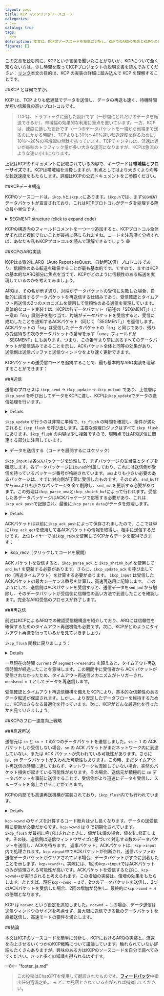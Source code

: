 ```yaml
---
layout: post
title: KCP マスタリングソースコード
categories:
- c++
catalog: true
tags:
- dev
description: 本文は、KCPのソースコードを簡単に分析し、KCPでのARQの実装とKCPのスループット向上策について議論しています。
figures: []
---
```


<meta property="og:title" content="KCP 源码剖析" />

この文章を読む前に、KCPという言葉を聞いたことがないか、KCPについて全く知らない方は、少し時間を取ってKCPプロジェクトの説明文書を読んでみてください：[リンク](https://github.com/skywind3000/kcp)本文の目的は、KCP の実装の詳細に踏み込んで KCP を理解することです。

##KCP とは何ですか。

KCP は、TCP よりも低遅延でデータを送信し、データの再送も速く、待機時間が短い信頼性の高いプロトコルです。

> TCPは、トラフィックに適した設計です（一秒間にどれだけのデータを転送できるか）、帯域幅の効果的な利用に重点を置いています。一方、KCPは、速度に適した設計です（一つのデータパケットを一端から他端まで送るのにかかる時間）、TCPよりも30％〜40%速い転送速度を得るために、10％〜20%の帯域幅の無駄を払っています。TCPチャンネルは、流速は遅いが毎秒のトラフィック量が多い大きな運河になりますが、KCPは急流のような速い小川になります。

上記はKCPのドキュメントに記載されている内容で、キーワードは**帯域幅**と**フローサイズ**です。KCPは帯域幅を消費しますが、利点としてはより大きくより均等な転送速度をもたらします。詳細はKCPの公式ドキュメントをご参照ください。

##KCPデータ構造

KCPのソースコードは、`ikcp.h`と`ikcp.c`にあります。`ikcp.h`では、まず`SEGMENT`データパケットが宣言されており、これはKCPプロトコルがデータを処理する際の最小単位です。

<details>
<summary> SEGMENT structure (click to expand code) </summary>
```cpp
//=====================================================================
// 一个 SEGMENT 就是一个数据包
//=====================================================================
struct IKCPSEG
{
// リンクリストのノード、送信および受信キューはここでのリンクリストの構造です
    struct IQUEUEHEAD node;

同じ会話IDは同じです
    IUINT32 conv;

データパケットのタイプ、たとえばデータまたはACK
    IUINT32 cmd;

MTU制限のため、大きなデータパケットは複数の小さなデータパケットに分割され、これが小さなデータパケットの番号です。
    IUINT32 frg

すべてのデータパケットには、送信側の受信ウィンドウサイズが付属します。
    IUINT32 wnd;

送信時刻、ACK パケットの場合は元のデータパケットの ts に設定されます。
    IUINT32 ts;

データパケットを一意に識別するための番号
    IUINT32 sn;

unaの値未満のデータパケットはすべて正常に受信されました。これはTCPでいう「oldest unacknowledged sequence number (最も古い未確認シーケンス番号) SND」と同等です。
    IUINT32 una;

データ長
    IUINT32 len;

超時重送時間
    IUINT32 resendts;

// Next timeout waiting time
    IUINT32 rto;

このテキストを日本語に翻訳します:

    // ファストリトランスミッション。このデータパケットの後に受信したデータパケットの数が一定数を超えると、ファストリトランスミッションが発生します。
    IUINT32 fastack;

送信回数
    IUINT32 xmit;

// データ
    char data[1];
};
```
</details>

`SEGMENT` の注釈を確認すると、KCPのコアがARQプロトコルであることが大体分かります。データの到達を確実にするために自動的に再送信が行われます。次に、KCP構造`KCPCB`の定義を見てみましょう：

<details>
<summary> KCP 構造（コードを展開するにはクリック） </summary>
```cpp
//---------------------------------------------------------------------
// IKCPCB
//---------------------------------------------------------------------
struct IKCPCB
{
// conv: 会話番号
mtuとmssは、最大転送ユニットと最大メッセージセグメントサイズを意味します。
// state: 会话の状態、0 は有効、-1 は切断
    IUINT32 conv, mtu, mss, state;

// snd_una: The sequence number of the packet waiting for ACK.
// snd_nxt: The next sequence number of data packet waiting to be sent.
// rcv_nxt: The next sequence number of the data packet ready to be received.
    IUINT32 snd_una, snd_nxt, rcv_nxt;

// ts_recent, ts_lastack: Not used
ssthresh: 拥塞制御のスロースタート閾値
    IUINT32 ts_recent, ts_lastack, ssthresh;

// rx_rto: rto (retransmission timeout)，超时重传时间
// rx_rto：rto（再送信タイムアウト），再送信のタイムアウト時間
// rx_rttval, rx_srtt, rx_minrto: Variables used to calculate the intermediate value of the retransmission timeout (rto).
    IINT32 rx_rttval, rx_srtt, rx_rto, rx_minrto;

// snd_wnd, rcv_wnd: Maximum size of the send and receive windows.
// rmt_wnd: リモートウィンドウ、対向端の残り受信ウィンドウサイズ
// cwnd: 可发送窗口大小
// プローブ: 制御メッセージを送信するかどうかのフラグ
    IUINT32 snd_wnd, rcv_wnd, rmt_wnd, cwnd, probe;

// current: 現在時刻
// interval: 更新間隔
ts_flush: 次回更新が必要な時間
// xmit: 送信失敗回数
    IUINT32 current, interval, ts_flush, xmit;

// リストの長さ
    IUINT32 nrcv_buf, nsnd_buf;
    IUINT32 nrcv_que, nsnd_que;

// nodelay: Controlling the growth rate of RTO for timeout retransmission.
// updated: ikcp_update が呼び出されたかどうか
    IUINT32 nodelay, updated;

// ts_probe, probe_wait: Initiates regular inquiries when the receiving window of the remote end remains 0 for a long time.
    IUINT32 ts_probe, probe_wait;

// deal_link: 対向端末からの応答が長時間ない
// incr: 参与計算送信ウィンドウサイズ
    IUINT32 dead_link, incr;

// queue: ユーザーレベルでのパケット接触
// buf: プロトコルのキャッシュされたデータパケット
    struct IQUEUEHEAD snd_queue;
    struct IQUEUEHEAD rcv_queue;
    struct IQUEUEHEAD snd_buf;
    struct IQUEUEHEAD rcv_buf;

ack の送信が必要なデータパケット情報
    IUINT32 *acklist;

需要 ack 的包数量
    IUINT32 ackcount;

// ブラックリスト内のメモリサイズ
    IUINT32 ackblock;

以下のテキストを日本語に翻訳してください：

    // 用户层传进来的数据
    void *user;

kcp パケットを保持するスペース
    char *buffer;

// ファーストアップ回数、クイックリトランスミッションをトリガー
    int fastresend;

高速再送信の最大回数
    int fastlimit;

// nocwnd: 慢スタートしない送信ウィンドウのサイズを考慮しない
// stream: ストリーム
    int nocwnd, stream;

    // debug log
    int logmask;

// データ送信インターフェース
    int (*output)(const char *buf, int len, struct IKCPCB *kcp, void *user);

    void (*writelog)(const char *log, struct IKCPCB *kcp, void *user);
};
```
</details>

KCPの構造内のフィールドコメントを一つ一つ追加すると、KCPプロトコル全体がそれほど複雑でないことが最初に感じられますね。コードを注意深く分析すれば、あなたも私もKCPプロトコルを読んで理解できるでしょう :smile:

##KCPのARQ実装

KCPは本質的にARQ（Auto Repeat-reQuest、自動再送信）プロトコルであり、信頼性のある転送を確保することが最も基本的です。ですので、ますはKCPの基本的なARQ部分に焦点を当てて、KCPがどのように信頼性のある転送を実現しているのかを考えてみましょう。

ARQは、その名が示す通り、対端がデータパケットの受信に失敗した場合、自動的に該当するデータパケットを再送信する仕組みであり、受信確認とタイムアウト再送信の2つのメカニズムを使用して信頼性のある通信を実現しています。具体的なコード実装では、KCPは各データパケット（前述の「SEGMENT」）に一意の「sn」識別子を割り当て、対端がデータパケットを受信すると、受信に成功したことを通知するACKパケット（同じく「SEGMENT」）を返信します。ACKパケットの「sn」は受信したデータパケットの「sn」と同じであり、残りの受信待ちの次のデータパケットの番号を示す「una」フィールドが「SEGMENT」にもあります。つまり、この番号より前にあるすべてのデータパケットが受信済みであることを示し、ACKパケット全体と同等の効果があり、送信側は送信バッファと送信ウィンドウをより速く更新できます。

KCPパケットの送受信コードを追跡することで、最も基本的なARQ実装を理解することができます：

###送信

送信のプロセスは `ikcp_send` -> `ikcp_update` -> `ikcp_output` であり、上位層は `ikcp_send` を呼び出してデータをKCPに渡し、KCPは`ikcp_update`でデータの送信処理を行います。

<details>
ikcp_send（クリックしてコードを展開）
```cpp
//---------------------------------------------------------------------
データインターフェースを送信し、ユーザーはikcp_sendを呼び出して、kcpがデータを送信するようにします。
// user/upper level send, returns below zero for error
//---------------------------------------------------------------------
int ikcp_send(ikcpcb *kcp, const char *buffer, int len)
{
    IKCPSEG *seg;
    int count, i;

// mss must not be less than 1
    assert(kcp->mss > 0);
    if (len < 0) return -1;

    // append to previous segment in streaming mode (if possible)
    if (kcp->stream != 0) {
処理フローモード
        // ......
    }

データ長 len が mss を超える場合、分割して送信する必要があり、受信側で再結合する必要があります。
    if (len <= (int)kcp->mss) count = 1;
    else count = (len + kcp->mss - 1) / kcp->mss;

    if (count >= (int)IKCP_WND_RCV) return -2;

    if (count == 0) count = 1;

サブコントラクト
    for (i = 0; i < count; i++) {
パックに含まれるデータの長さを計算し、対応するセグメント構造を割り当てます。
        int size = len > (int)kcp->mss ? (int)kcp->mss : len;
        seg = ikcp_segment_new(kcp, size);
        assert(seg);
        if (seg == NULL) {
            return -2;
        }

// segのデータ情報を設定します。frgは分割パケットの番号を示します。
        if (buffer && len > 0) {
            memcpy(seg->data, buffer, size);
        }
        seg->len = size;
        seg->frg = (kcp->stream == 0)? (count - i - 1) : 0;

// snd_queueの末尾に追加し、nsnd_quaを一つ増やす
        iqueue_init(&seg->node);
        iqueue_add_tail(&seg->node, &kcp->snd_queue);
        kcp->nsnd_que++;
        if (buffer) {
            buffer += size;
        }
        len -= size;
    }

    return 0;
}
```
</details>

`ikcp_send` は、KCPの上位層から呼び出されるデータ送信インターフェースで、KCPに送信させるすべてのデータはこのインターフェースを介して行われるべきです。`ikcp_send` は非常に単純な処理を行います。主に、データを`kcp->mss`（1つのパケットの最大データ長）に基づいて複数のパケットに分割し、各分割パケットに番号を割り当てて、最後に送信キュー`snd_queue`の末尾に配置します。ストリームモードでは、複数回の `ikcp_send`呼び出しのデータをすべて1つのストリームとして扱い、未満の `SEGMENT`を自動的に埋めてから新しいセグメントを割り当てます。具体的な実装についてはこの文書では詳細に論じませんが、興味のある方は、この文書を参照してコードを確認すると理解できると確信しています。

`ikcp_send` が呼び出されると、データはKCPの`snd_queue`に配置されます。その後、KCPは送信予定のデータを送信する機会を探す必要があります。これらのコードはすべて`ikcp_update`および`ikcp_flush`に配置されています。

<details>
<要約> ikcp_update（コードを展開するにはクリック） </要約>
```cpp
//---------------------------------------------------------------------
ikcp_update is an interface designed for higher-level periodic invocation, used to update the state of KCP and send data.
// update state (call it repeatedly, every 10ms-100ms), or you can ask 
// ikcp_check when to call it again (without ikcp_input/_send calling).
// 'current' - current timestamp in millisec. 
//---------------------------------------------------------------------
void ikcp_update(ikcpcb *kcp, IUINT32 current)
{
    IINT32 slap;

    kcp->current = current;

ikcp_flush Will check this, the upper layer must have called ikcp_update before calling ikcp_flush, it is recommended to only use ikcp_update.
    if (kcp->updated == 0) {
        kcp->updated = 1;
        kcp->ts_flush = kcp->current;
    }

    slap = _itimediff(kcp->current, kcp->ts_flush);

    if (slap >= 10000 || slap < -10000) {
        kcp->ts_flush = kcp->current;
        slap = 0;
    }

    if (slap >= 0) {
// Next time to flush
        kcp->ts_flush += kcp->interval;
        if (_itimediff(kcp->current, kcp->ts_flush) >= 0) {
            kcp->ts_flush = kcp->current + kcp->interval;
        }
        ikcp_flush(kcp);
    }
}
```
</details>

`ikcp_update` が行うのは非常に単純で、`ts_flush` の時間を確認し、条件が満たされると `ikcp_flush` を呼び出します。主要な処理ロジックはすべて `ikcp_flush` にあります。`ikcp_flush` の内容は少し複雑ですので、現時点ではARQ送信に関連する部分に注目しています。

<details>
<summary> データを送信する（コードを展開するにはクリック） </summary>
```cpp
//---------------------------------------------------------------------
// ikcp_flush
//---------------------------------------------------------------------
void ikcp_flush(ikcpcb *kcp)
{
    IUINT32 current = kcp->current;

// bufferはikcp_outputに渡すデータで、データパケットサイズの3倍として初期化されます。
    char *buffer = kcp->buffer;
    char *ptr = buffer;
    int count, size, i;
    IUINT32 resent, cwnd;
    IUINT32 rtomin;
    struct IQUEUEHEAD *p;
    int change = 0;
    int lost = 0;
    IKCPSEG seg;

    // 'ikcp_update' haven't been called.
    if (kcp->updated == 0) return;

    seg.conv = kcp->conv;
    seg.cmd = IKCP_CMD_ACK;
    seg.frg = 0;

// seg.wnd indicates the current size of the receive window
    seg.wnd = ikcp_wnd_unused(kcp);
    seg.una = kcp->rcv_nxt;
    seg.len = 0;
    seg.sn = 0;
    seg.ts = 0;

// ACKを送信
// 送信ウィンドウの計算
    //...

snd_queue から snd_buf にパケットを移動します。
移動には送信ウィンドウのサイズを満たす必要があります。送信ウィンドウがいっぱいになると、移動が停止します。
`// snd_buf に置かれたデータは、ikcp_output を直接呼び出して対向に送信するデータです。`
    while (_itimediff(kcp->snd_nxt, kcp->snd_una + cwnd) < 0) {
        IKCPSEG *newseg;
        if (iqueue_is_empty(&kcp->snd_queue)) break;

        newseg = iqueue_entry(kcp->snd_queue.next, IKCPSEG, node);

        iqueue_del(&newseg->node);
        iqueue_add_tail(&newseg->node, &kcp->snd_buf);
        kcp->nsnd_que--;
        kcp->nsnd_buf++;

        newseg->conv = kcp->conv;
        newseg->cmd = IKCP_CMD_PUSH;
        newseg->wnd = seg.wnd;
        newseg->ts = current;

//seg唯一な番号は、実際には単調増加するkcp->snd_nxtです。
        newseg->sn = kcp->snd_nxt++;

// una is set here to notify the other side of the next expected packet sequence number to receive.
        newseg->una = kcp->rcv_nxt;
        newseg->resendts = current;
        newseg->rto = kcp->rx_rto;
        newseg->fastack = 0;
        newseg->xmit = 0;
    }

クイックリトランスミットフラグとタイムアウト待ち時間を計算します。
    // ...

// 送信 snd_buf
    for (p = kcp->snd_buf.next; p != &kcp->snd_buf; p = p->next) {
        IKCPSEG *segment = iqueue_entry(p, IKCPSEG, node);
        int needsend = 0;
        if (segment->xmit == 0) {
// 初回送信
// set->xmit は送信回数を表します
// 超時時の再送時間
            needsend = 1;
            segment->xmit++;
            segment->rto = kcp->rx_rto;
            segment->resendts = current + segment->rto + rtomin;
        }
        else if (_itimediff(current, segment->resendts) >= 0) {
// リトライ時間制限
            // ...
        }
        else if (segment->fastack >= resent) {
// ファーストリトランスミッション
            // ...
        }

        if (needsend) {
            int need;
            segment->ts = current;
            segment->wnd = seg.wnd;
            segment->una = kcp->rcv_nxt;

            size = (int)(ptr - buffer);
            need = IKCP_OVERHEAD + segment->len;

バッファ内のデータが MTU を超えるたびに、それを優先して送信して、できるだけローカルレベルでの再分割を避けるようにしてください。
            if (size + need > (int)kcp->mtu) {
                ikcp_output(kcp, buffer, size);
                ptr = buffer;
            }

// 将seg控制数据复制到缓冲区上，由KCP自行处理大小端问题。
            ptr = ikcp_encode_seg(ptr, segment);

// データを再コピー
            if (segment->len > 0) {
                memcpy(ptr, segment->data, segment->len);
                ptr += segment->len;
            }


            if (segment->xmit >= kcp->dead_link) {
                kcp->state = (IUINT32)-1;
            }
        }
    }

    // flash remain segments
    size = (int)(ptr - buffer);
    if (size > 0) {
        ikcp_output(kcp, buffer, size);
    }

// Calculate ssthresh, update slow start window
    // ...
}
```
</details>

現在私たちは `ikcp_flush` に関するデータ送信に焦点を当てています。

最初、KCP は相手の受信ウィンドウのサイズに応じて、`snd_queue` からデータを `snd_buf` に移動し、移動するデータの量は `num = snd_nxt - (snd_una + cwnd)` の式で計算されます。つまり、送信済みの最大パケット番号 `snd_una` にスライディングウィンドウのサイズ `cwnd` を加えた値が次に送信するべきパケット番号 `snd_nxt` よりも大きい場合、新しいデータパケットを送信できます。`SEG` の移動中に、制御フィールドも設定されます。

`snd_buf`を走査し、データパケットを送信する必要があればデータを`buffer`にコピーし、コピーしながら`ikcp_encode_seg`を使用して制御フィールドデータのエンディアン問題を処理します。

「最終的に `ikcp_output` を呼び出して、`buffer` 上のデータを送信します。」

ここまで、KCP はデータの送信を完了しました。

###受け取る

データを受信するプロセスは送信と逆です：`ikcp_input` → `ikcp_update` → `ikcp_recv`。ユーザーがネットワークからデータを受信すると、`ikcp_input`を呼び出してKCPにデータを渡し、`ikcp_update`を呼び出すと送信元にACKパケットが返信されます。上位レベルは`ikcp_recv`を呼び出してKCPによって解析されたデータを受信します。

<details>
データを受信（クリックしてコードを展開）
```cpp
//---------------------------------------------------------------------
// input data
//---------------------------------------------------------------------
int ikcp_input(ikcpcb *kcp, const char *data, long size)
{
    IUINT32 prev_una = kcp->snd_una;
    IUINT32 maxack = 0, latest_ts = 0;
    int flag = 0;

合法性検査
    if (data == NULL || (int)size < (int)IKCP_OVERHEAD) return -1;

// データは複数のKCPパケットであり、ループ処理されます。
    while (1) {
        IUINT32 ts, sn, len, una, conv;
        IUINT16 wnd;
        IUINT8 cmd, frg;
        IKCPSEG *seg;

// Not enough for a KCP packet, exiting.
        if (size < (int)IKCP_OVERHEAD) break;

// 制御フィールドをまず解析します
        data = ikcp_decode32u(data, &conv);
        if (conv != kcp->conv) return -1;

        data = ikcp_decode8u(data, &cmd);
        data = ikcp_decode8u(data, &frg);
        data = ikcp_decode16u(data, &wnd);
        data = ikcp_decode32u(data, &ts);
        data = ikcp_decode32u(data, &sn);
        data = ikcp_decode32u(data, &una);
        data = ikcp_decode32u(data, &len);

        size -= IKCP_OVERHEAD;

        if ((long)size < (long)len || (int)len < 0) return -2;

// データパケットタイプのチェック
        if (cmd != IKCP_CMD_PUSH && cmd != IKCP_CMD_ACK &&
            cmd != IKCP_CMD_WASK && cmd != IKCP_CMD_WINS) 
            return -3;

        kcp->rmt_wnd = wnd;

ここでの「una」は送信元の「kcp->rcv_nxt」です。このデータに基づいて、確認済みの受信データを削除できます。
        ikcp_parse_una(kcp, una);
受信確認済みのパケットを除外して、snd_una を更新し、次に送信するシーケンス番号を更新します。
        ikcp_shrink_buf(kcp);

        if (cmd == IKCP_CMD_ACK) {
// ack 包
            // ...
        }
        else if (cmd == IKCP_CMD_PUSH) {
// データパケット
受信したデータパケットのシーケンス番号snが受信ウィンドウ内にある場合、通常処理を行います。それ以外の場合は却下し、再送信を待ちます。
            if (_itimediff(sn, kcp->rcv_nxt + kcp->rcv_wnd) < 0) {

受け取ったすべてのデータパケットには、ackパケットを返信し、記録してください。
                ikcp_ack_push(kcp, sn, ts);

// 受信データは、ikcp_parse_data を使用して処理されます。
                if (_itimediff(sn, kcp->rcv_nxt) >= 0) {
                    seg = ikcp_segment_new(kcp, len);
                    seg->conv = conv;
                    seg->cmd = cmd;
                    seg->frg = frg;
                    seg->wnd = wnd;
                    seg->ts = ts;
                    seg->sn = sn;
                    seg->una = una;
                    seg->len = len;

                    if (len > 0) {
                        memcpy(seg->data, data, len);
                    }

                    ikcp_parse_data(kcp, seg);
                }
            }
        }
        else if (cmd == IKCP_CMD_WASK) {
検索ウィンドウパック
            // ...
        }
        else if (cmd == IKCP_CMD_WINS) {
//応答パケットを検索します
            // ...
        }
        else {
            return -3;
        }

        data += len;
        size -= len;
    }

// ファストリトランスミッションロジックを処理します
    // ...

更新送信ウィンドウ
    // ...

    return 0;
}
```
</details>

`ikcp_input` は各`SEG`パッケージを処理して、まずパッケージの妥当性とタイプを確認します。各データパッケージには`una`が付属しており、これには送信側が受信を待っているパッケージ番号が格納されています。`una`よりも小さい必要のあるパッケージは、すでに対向側が正常に受信したものです。そのため、`snd_buff`から`una`よりも小さなパッケージを全て削除し、`snd_nxt`を更新する必要があります。この処理は`ikcp_parse_una`と`ikcp_shrink_buf`によって行われます。受信した各データパッケージはACKパッケージで応答する必要があり、これは`ikcp_ack_push`で記録され、最後に`ikcp_parse_data`がデータを処理します。

<details>
データを分析します（コードを展開するにはクリックしてください）
```cpp
void ikcp_parse_data(ikcpcb *kcp, IKCPSEG *newseg)
{
    struct IQUEUEHEAD *p, *prev;
    IUINT32 sn = newseg->sn;
    int repeat = 0;

//通し番号チェック
    if (_itimediff(sn, kcp->rcv_nxt + kcp->rcv_wnd) >= 0 ||
        _itimediff(sn, kcp->rcv_nxt) < 0) {
        ikcp_segment_delete(kcp, newseg);
        return;
    }

newsegが置かれるべき場所を見つけてください。受信したsegはソートされていない可能性があるためです。
    for (p = kcp->rcv_buf.prev; p != &kcp->rcv_buf; p = prev) {
        IKCPSEG *seg = iqueue_entry(p, IKCPSEG, node);
        prev = p->prev;
        if (seg->sn == sn) {
// 繰り返し受信
            repeat = 1;
            break;
        }
        if (_itimediff(sn, seg->sn) > 0) {
            break;
        }
    }

// Put newseg in the right position of rcv_buf.
    if (repeat == 0) {
        iqueue_init(&newseg->node);
        iqueue_add(&newseg->node, p);
        kcp->nrcv_buf++;
    }    else {
        ikcp_segment_delete(kcp, newseg);
    }

// rcv_buf から rcv_queue にデータを移動します
    while (! iqueue_is_empty(&kcp->rcv_buf)) {
        IKCPSEG *seg = iqueue_entry(kcp->rcv_buf.next, IKCPSEG, node);
// もしsegの番号が受信待ちの番号だったら、rcv_queueに移動します
        if (seg->sn == kcp->rcv_nxt && kcp->nrcv_que < kcp->rcv_wnd) {
            iqueue_del(&seg->node);
            kcp->nrcv_buf--;
            iqueue_add_tail(&seg->node, &kcp->rcv_queue);
            kcp->nrcv_que++;
            kcp->rcv_nxt++;
        }    else {
            break;
        }
    }
}
```
</details>

`ikcp_parse_data` の主な仕事は、`newseg` を `kcp->rcv_buf` の適切な位置に配置し、`rcv_buf` から `rcv_queue` にデータを移動することです。`rcv_buf` の適切な位置とは、`rcv_buf` が`sn`の増加順に並んでいることを意味し、`newseg`は自分の`sn`の大きさに基づいて適切な位置を見つける必要があります。 `rcv_buf`にあるデータを`rcv_queue`に移動する条件は、`rcv_buf`にあるデータパケットのシーケンス番号が、KCPが待機しているパケットシーケンス番号 `kcp->rcv_nxt` と等しいことです。 データパケットを1つ移動した後、`kcp->rvc_nxt`を更新し、次のデータパケットを処理する必要があります。

`ikcp_input` の後、上位の `ikcp_update` を呼び出すと ACK パケットが送信され、`ikcp_recv` を呼び出すと有効なデータが上位に返されます。`ikcp_update` と `ikcp_recv` はお互いに独立しており、呼び出しの順序は要求されません。上位の呼び出しのタイミングによって決まります。最初に、`ikcp_update` の中で ACK 送信に関する部分を見てみましょう：

<details>
<summary> 回答 ACK（コードを表示するをクリックしてください）</summary>
```cpp
前方で述べたように、ikcp_updateは最終的にikcp_flushを呼び出します。
void ikcp_flush(ikcpcb *kcp, IUINT32 current)
{
    // ...

// 応答 ACK パケット
    count = kcp->ackcount;
    for (i = 0; i < count; i++) {
        size = (int)(ptr - buffer);
        if (size + (int)IKCP_OVERHEAD > (int)kcp->mtu) {
            ikcp_output(kcp, buffer, size);
            ptr = buffer;
        }
        ikcp_ack_get(kcp, i, &seg.sn, &seg.ts);
        ptr = ikcp_encode_seg(ptr, &seg);
    }

    kcp->ackcount = 0;

    // ...
}
```
</details>

ACKパケットは以前に`ikcp_ack_push`によって保存されましたので、ここでは単に`ikcp_ack_get`を使用して各ACKパケットの情報を取得し、相手に送信するだけです。上位レイヤーでは`ikcp_recv`を使用してKCPからデータを取得できます：

<details>
<summary> ikcp_recv（クリックしてコードを展開） </summary>
```cpp
//---------------------------------------------------------------------
// user/upper level recv: returns size, returns below zero for EAGAIN
//---------------------------------------------------------------------
int ikcp_recv(ikcpcb *kcp, char *buffer, int len)
{
    struct IQUEUEHEAD *p;
    int ispeek = (len < 0)? 1 : 0;
    int peeksize;
    int recover = 0;
    IKCPSEG *seg;
    assert(kcp);

// 一部の有効性チェック
    if (iqueue_is_empty(&kcp->rcv_queue))
        return -1;
    if (len < 0) len = -len;

// それが戻せるデータの長さを計算します。
    peeksize = ikcp_peeksize(kcp);

    if (peeksize < 0)
        return -2;
    if (peeksize > len)
        return -3;

// 受信ウィンドウを確認します
    if (kcp->nrcv_que >= kcp->rcv_wnd)
        recover = 1;

// rcv_queueを繰り返し、データをbufferにコピーします
    for (len = 0, p = kcp->rcv_queue.next; p != &kcp->rcv_queue; ) {
        int fragment;
        seg = iqueue_entry(p, IKCPSEG, node);
        p = p->next;

        if (buffer) {
            memcpy(buffer, seg->data, seg->len);
            buffer += seg->len;
        }

        len += seg->len;

パッケージ分割
        fragment = seg->frg;

データパケットを削除します
        if (ispeek == 0) {
            iqueue_del(&seg->node);
            ikcp_segment_delete(kcp, seg);
            kcp->nrcv_que--;
        }

すべてのサブパッケージがコピーされたら、ループを終了します。
        if (fragment == 0)
            break;
    }

    assert(len == peeksize);

// rcv_queue has emptied some more, trying to continue moving from rcv_buf to rcv_queue
    while (! iqueue_is_empty(&kcp->rcv_buf)) {
        seg = iqueue_entry(kcp->rcv_buf.next, IKCPSEG, node);
        if (seg->sn == kcp->rcv_nxt && kcp->nrcv_que < kcp->rcv_wnd) {
            iqueue_del(&seg->node);
            kcp->nrcv_buf--;
            iqueue_add_tail(&seg->node, &kcp->rcv_queue);
            kcp->nrcv_que++;
            kcp->rcv_nxt++;
        }    else {
            break;
        }
    }

    return len;
}
```
</details>

`ikcp_recv`関数は、一度の呼び出しで完全なデータパケットを返します。上位レイヤーは、データが返されなくなるまで繰り返し呼び出すことができます。関数のロジックは非常に単純で、`rcv_queue`からデータを上位に提供された`buffer`にコピーすることです。これにより、受信側は受信したデータパケットを処理しました。

受信側がデータパケットを処理する際、送信側に ACK パケットを送信しました。次に、送信側が ACK パケットを受け取る処理を見てみましょう。

<details>
<summary>ACKパケットの処理（コードを展開するにはクリックしてください）</summary>
```cpp
int ikcp_input(ikcpcb *kcp, const char *data, long size)
{
    // ...
    IUINT32 maxack = 0, latest_ts = 0;
    // ...
    while (1) {
        // ...
// ts は相手の kcp-> current です
        data = ikcp_decode32u(data, &ts);
        data = ikcp_decode32u(data, &sn);

        if (cmd == IKCP_CMD_ACK) {
// ローテーションの更新
            if (_itimediff(kcp->current, ts) >= 0) {
                ikcp_update_ack(kcp, _itimediff(kcp->current, ts));
            }
// 更新 snd_buf
            ikcp_parse_ack(kcp, sn);
            ikcp_shrink_buf(kcp);

// maxack = 今回の入力のすべてのACKパケットの中で最大のシーケンス番号
            if (flag == 0) {
                flag = 1;
                maxack = sn;
                latest_ts = ts;
            }    else {
                if (_itimediff(sn, maxack) > 0) {
                #ifndef IKCP_FASTACK_CONSERVE
                    maxack = sn;
                    latest_ts = ts;
                #else
                    if (_itimediff(ts, latest_ts) > 0) {
                        maxack = sn;
                        latest_ts = ts;
                    }
                #endif
                }
            }
        }
        // ...
    }

ACK パケットを受信した場合、クイック再送信用に記録します。
    if (flag != 0) {
        ikcp_parse_fastack(kcp, maxack, latest_ts);
    }
}
```
</details>

ACK パケットを受信すると、`ikcp_parse_ack` と `ikcp_shrink_buf` を使用して `snd_buf` を更新する必要があります。さらに、`ikcp_update_ack` を呼び出して rto（再送タイムアウト）を計算する必要があります。 `ikcp_input` は受信したACKパケットの最大シーケンス番号を計算し、高速再送用に記録します。 このようにして、送信側はACKパケットを受信すると、送信データを`snd_buf`から削除し、そのデータパケットが受信側に信頼性の高い方法で到達したことを確認します。完全なARQ受信のプロセスが終了します。

###再送信

前述はKCPによるARQでの確認受信機構造を紹介しており、ARQには信頼性を確保するためのタイムアウト再送機能も必要です。次に、KCPがどのようにタイムアウト再送を行っているかを見ていきましょう。

`ikcp_flush` 関数に戻りましょう：

<details>
「超時再送信（コードを展開するにはクリック）」
```cpp
void ikcp_flush(ikcpcb *kcp)
{
    // ...
// 送信snd_buf
    for (p = kcp->snd_buf.next; p != &kcp->snd_buf; p = p->next) {
        IKCPSEG *segment = iqueue_entry(p, IKCPSEG, node);
        int needsend = 0;
        if (segment->xmit == 0) {
// First time sending
            needsend = 1;
            segment->xmit++;
// segment->rtoを設定します.
segment->rto を使用して、segment->resendts のタイムアウト再送信時間を計算します。
            segment->rto = kcp->rx_rto;
            segment->resendts = current + segment->rto + rtomin;
        }
        else if (_itimediff(current, segment->resendts) >= 0) {
再送超え
            needsend = 1;
            segment->xmit++;
            kcp->xmit++;
nodelayは、次回のタイムアウト再送信時間の計算を制御します。
            if (kcp->nodelay == 0) {
                segment->rto += kcp->rx_rto;
            }    else {
                segment->rto += kcp->rx_rto / 2;
            }
            segment->resendts = current + segment->rto;
            lost = 1;
        }
        else if (segment->fastack >= resent) {
クイックリトランスミッション
            // ...
        }
        if (needsend) {
// データを送信
            // ...
        }
    // ...
}
```
</details>

一旦現在の時間 `current` が `segment->resendts` を超えると、タイムアウト再送信時間が経過したことを意味します。この期間中に受信者から ACK パケットが受信されなかったため、タイムアウト再送信メカニズムがトリガーされ、`needsend = 1` としてデータを再送信します。

受信確認とタイムアウト再送信機構を備えたKCPにより、基本的な信頼性のあるデータ転送が保証されます。しかし、より安定したデータフローを維持するために、KCPはさらなる最適化を行っています。次に、KCPがどんな最適化を行ったかを見ていきましょう。

##KCPのフロー速度向上戦略

###高速再送

送信元は `sn` と `sn + 1` の2つのデータパケットを送信しました。`sn + 1` の ACK パケットしか受信しない場合、`sn` の ACK パケットがまだネットワーク内に到達していない、または ACK パケットが失われている可能性があります。さらには、`sn` データパケットが失われた可能性もあります。この時、まだタイムアウト再送信の時間に達しておらず、ネットワークも混雑していない場合、突然のパケット損失が起きている可能性があります。その場合、送信元が積極的に `sn` データパケットを事前に送信することで、受信側がより迅速にデータを受信し、スループットを向上させることができます。

KCPの内部でも高速再送機構が実装されており、`ikcp_flush`内でも行われています。

<details>
<i>サマリー：高速リトランスミッション（コードを展開するにはクリック）</i>
```cpp
void ikcp_flush(ikcpcb *kcp)
{
    // ...
    resent = (kcp->fastresend > 0)? (IUINT32)kcp->fastresend : 0xffffffff;

// 送信 snd_buf
    for (p = kcp->snd_buf.next; p != &kcp->snd_buf; p = p->next) {
        IKCPSEG *segment = iqueue_entry(p, IKCPSEG, node);
        int needsend = 0;
        if (segment->xmit == 0) {
            // ...
        }
        else if (_itimediff(current, segment->resendts) >= 0) {
            // ...
        }
        else if (segment->fastack >= resent) {
クイックリカバリ
            if ((int)segment->xmit <= kcp->fastlimit ||
                kcp->fastlimit <= 0) {
                needsend = 1;
                segment->xmit++;
                segment->fastack = 0;
                segment->resendts = current + segment->rto;
                change++;
            }
        }
        if (needsend) {
// データを送信
            // ...
        }
    // ...
}
```
</details>

快速再送要求には、2つの条件があります：
segment->fastack >= resent では、resent は設定可能なパラメータで、kcp->fastresend という設定を指します。設定が 0 の場合、クイック再送を無効にします。segment->fastack は関数 ikcp_parse_fastack で設定され、この関数はikcp_inputで呼び出され、ikcp_input によって算出された maxack に基づいて、maxack より小さいすべての sn の segment->fastack に 1 を加算します。したがって、segment->fastack は、sn よりも大きなパケットを受信した回数を表します。
`segment->xmit <= kcp->fastlimit || kcp->fastlimit <= 0`、`setgment->xmit` は送信回数を表し、`kcp->fastlimit` は設定可能な最大高速再送回数を示します。送信回数は最大高速再送回数未満である必要があります。

上記の条件でKCPはすぐに高速リトランスミッションを行います。高速リトランスミッションはタイムアウト再送時間をリセットしないことに注意してください。以前のタイムアウト時間は引き続き有効です。

###超時再送信時間を短縮

再送信時間（Fast Retransmit）は素晴らしいメカニズムだが、ただ時間がかかりすぎるんだ。TCPの戦略によると、毎回の再送信時間は2倍になるんだ。待ち時間がどんどん膨らんで、待ってる間に受信側のウィンドウが一杯になって新しいデータを受信できない場合がよくある。さらに、再送信するパケットの番号が前にあると、受信側は再送信されたパケットを受信しないと全部のデータを上位に返すことができない。この状況では、ネットワーク全体のスループットはほぼ0になる。KCPは待ち時間の増加を緩和するための設定を追加し、しかも2倍ではなく、`kcp->nodelay`を通じて毎回の待ち時間が1倍のRTOまたは0.5倍のRTOだけ増加するように制御できる。これにより、待ち時間の増加を効果的に緩和し、ネットワークができるだけ早くスループットを回復できるのを支援する。

###更新送信ウィンドウ

送信ウィンドウに表示されるのは、同時に送信されるデータパケットの数です。ウィンドウが大きいほど、同時に送信されるデータが多く、スループットも大きくなりますが、ウィンドウが大きすぎるとネットワークの過負荷、パケットロスの増加、データの再送信が増え、スループットが低下する可能性があります。そのため、送信ウィンドウはネットワーク状況に応じて常に更新され、徐々に最適な値に近づけられるべきです。KCPにおける送信ウィンドウに関するコード：

<details>
<summary>送信ウィンドウ（コードを展開するにはクリック）</summary>
```cpp
ikcpcb* ikcp_create(IUINT32 conv, void *user)
{
    // ...
// snd_wnd、rcv_wndは送信および受信のバッファサイズです。
    kcp->snd_wnd = IKCP_WND_SND;    // 32
    kcp->rcv_wnd = IKCP_WND_RCV;    // 128
// 受信ウィンドウサイズ               // 128
    kcp->rmt_wnd = IKCP_WND_RCV
// 送信ウィンドウ cwnd の初期化 0
    kcp->cwnd = 0;
ウィンドウサイズのバイト数を送信して、cwnd の計算に参加します。
    kcp->incr = 0
慢启动阈值、slow start threshold
    kcp->ssthresh = IKCP_THRESH_INIT;
nocwndは設定可能なパラメータで、1はcwndを考慮しないことを示しています。
    kcp->nocwnd = 0;
    // ...
}

void ikcp_flush(ikcpcb *kcp)
{
    // ...
データを送信する際には、送信ウィンドウサイズを計算してください。これは送信バッファサイズと相手の受信ウィンドウサイズの小さい方です。
    cwnd = _imin_(kcp->snd_wnd, kcp->rmt_wnd);
// デフォルトでは、kcp->cwnd を考慮する必要があります。つまり、常に更新される送信ウィンドウです。
    if (kcp->nocwnd == 0) cwnd = _imin_(kcp->cwnd, cwnd);

"cwndのサイズに応じて、snd_queueはsnd_bufに移動します。"
    while (_itimediff(kcp->snd_nxt, kcp->snd_una + cwnd) < 0) {
    }
// データの送信
    resent = (kcp->fastresend > 0)? (IUINT32)kcp->fastresend : 0xffffffff;
// タイムアウトによる再送信トリガー lost = 1
// ファストリトランスミットのトリガーが変更++

更新慢スタートしきい値と送信ウィンドウ
    if (change) {
もし速やかな再送信が発生した場合、ssthresh は現在ネットワーク上を送信中のデータパケット数の半分に設定されます。
        IUINT32 inflight = kcp->snd_nxt - kcp->snd_una;
        kcp->ssthresh = inflight / 2;
        if (kcp->ssthresh < IKCP_THRESH_MIN)
            kcp->ssthresh = IKCP_THRESH_MIN;

// ウィンドウサイズはしきい値に再送関連の高速再送を加えたものです
        kcp->cwnd = kcp->ssthresh + resent;
        kcp->incr = kcp->cwnd * kcp->mss;
    }

    if (lost) {
超时重传が発生した場合、スロープスタートがトリガーされ、ssthreshの閾値は送信ウィンドウの半分に設定されます。
        kcp->ssthresh = cwnd / 2;
        if (kcp->ssthresh < IKCP_THRESH_MIN)
            kcp->ssthresh = IKCP_THRESH_MIN;
//送窗口を1に戻し、再びスロースタートで成長させる
        kcp->cwnd = 1;
        kcp->incr = kcp->mss;
    }

    if (kcp->cwnd < 1) {
// 0 に初期化されているため、ここに来ると 1 に設定されます
        kcp->cwnd = 1;
        kcp->incr = kcp->mss;
    }
}

int ikcp_input(ikcpcb *kcp, const char *data, long size)
{
    IUINT32 prev_una = kcp->snd_una;
受信データの処理

    while (1) {
        // ...
        data = ikcp_decode16u(data, &wnd)
// rmt_wnd is the size of the receiving window on the other side
        kcp->rmt_wnd = wnd
        // ...
データ処理
    }

// 最終的な更新を送信する窓口
// kcp->snd_una - prev_una > 0, indicates that ACK has been received in this input and the send buffer snd_buf has changed.
    if (_itimediff(kcp->snd_una, prev_una) > 0) {
// 相手の受信ウィンドウを再評価します。
        if (kcp->cwnd < kcp->rmt_wnd) {
            IUINT32 mss = kcp->mss;

            if (kcp->cwnd < kcp->ssthresh) {
慢スタートの閾値未満の場合、倍増します。
                kcp->cwnd++;
                kcp->incr += mss;

            }    else {
慢スタートしきい値を超えた後、式を使用して incr を更新し、それに基づいて cwnd を計算します。
                if (kcp->incr < mss) kcp->incr = mss;
                kcp->incr += (mss * mss) / kcp->incr + (mss / 16);
                if ((kcp->cwnd + 1) * mss <= kcp->incr) {
                    kcp->cwnd++;
                }
            }
// 更新された値を再度rmt_wndと比較する必要があります
            if (kcp->cwnd > kcp->rmt_wnd) {
                kcp->cwnd = kcp->rmt_wnd;
                kcp->incr = kcp->rmt_wnd * mss;
            }
        }
    }
}
```
</details>

`kcp->cwnd` のサイズを計算するコード断片は少し長くなります。データの送受信時に更新が必要だからです。`kcp->cwnd` は 0 で初期化されています。
`ikcp_flush` が最初に呼び出されたときに、値が1未満の場合、値を1に修正します。その後、送信側は送信ウィンドウサイズに基づいて対応する数のデータパケットを送信し、ACKを待ちます。
返事パケット。ACKパケットは、`kcp->input`内で処理されます。`kcp->input`中でACKパケットが判断され、送信バッファの送信データパケットがクリアされている場合、データパケットがすでに到着したことを示します。`kcp->cwnd++`。実際には、1回の`kcp->input`ではACKパケットのみが処理される可能性が高いです。ACKパケットを受信するたびに、`kcp->cwnd++`が実行されると考えられます。この増加の実装は、倍増の効果をもたらします。たとえば、現在`kcp->cwnd = 2`で、2つのデータパケットを送信し、2つのACKパケットを受信した場合、2回の増加が発生し、最終的に`kcp->cwnd = 4`の倍増となります。



KCP は `nocwnd` という設定を追加しました。`nocwnd = 1` の場合、データ送信は送信ウィンドウのサイズを考慮せず、最大限に送信できる数のデータパケットを直接送信し、高速モードの要件を満たします。

##結論

本文はKCPのソースコードを簡単に分析し、KCPにおけるARQの実装と、流速を向上させるいくつかのKCP戦略について議論しています。触れられていない詳細もたくさんありますが、興味のある方はKCPのソースコードを自分で調べてみてください。きっと多くの知識を得られるはずです。

--8<-- "footer_ja.md"


> この投稿はChatGPTを使用して翻訳されたものです。[**フィードバック**](https://github.com/disenone/wiki_blog/issues/new)中指出任何遗漏之处。 -> どこか見落とされている点があれば指摘してください。 
